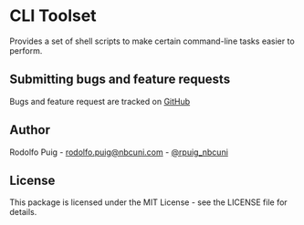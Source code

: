 # CLI Toolset

Provides a set of shell scripts to make certain command-line tasks easier to perform.

## Submitting bugs and feature requests

Bugs and feature request are tracked on [GitHub](https://github.com/telemundo/cli-toolset/issues)

## Author

Rodolfo Puig - <rodolfo.puig@nbcuni.com> - [@rpuig_nbcuni](https://twitter.com/rpuig_nbcuni)

## License

This package is licensed under the MIT License - see the LICENSE file for details.
